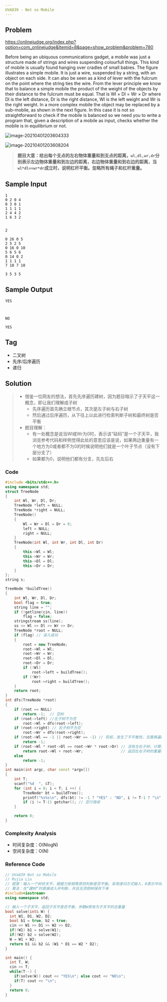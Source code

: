 ```yaml
---
UVA839 - Not so Mobile
---
```


## Problem

https://onlinejudge.org/index.php?option=com_onlinejudge&Itemid=8&page=show_problem&problem=780

Before being an ubiquous communications gadget, a mobile was just a structure made of strings and wires suspending colourfull things. This kind of mobile is usually found hanging over cradles of small babies. The figure illustrates a simple mobile. It is just a wire, suspended by a string, with an object on each side. It can also be seen as a kind of lever with the fulcrum on the point where the string ties the wire. From the lever principle we know that to balance a simple mobile the product of the weight of the objects by their distance to the fulcrum must be equal. That is Wl × Dl = Wr × Dr where Dl is the left distance, Dr is the right distance, Wl is the left weight and Wr is the right weight. In a more complex mobile the object may be replaced by a sub-mobile, as shown in the next figure. In this case it is not so straightforward to check if the mobile is balanced so we need you to write a program that, given a description of a mobile as input, checks whether the mobile is in equilibrium or not.

![image-20210401203604333](Uv839.assets/image-20210401203604333.png)

![image-20210401203608204](Uv839.assets/image-20210401203608204.png)



> **题目大意：给出每个支点的左右物体重量和到支点的距离，`wl,dl,wr,dr`分别表示左边物体重量和到左边的距离，右边物体重量和到右边的距离，当`wl*dl==wr*dr`成立时，说明杠杆平衡。忽略所有绳子和杠杆重量。**

## Sample Input

```
1
0 2 0 4
0 3 0 1
1 1 1 1
2 4 4 2
1 6 3 2


2

0 26 0 5
2 5 2 5
0 16 0 10
5 6 5 6
0 14 0 2
1 1 1 1
7 10 7 10

3 5 3 5

```

## Sample Output

```
YES



NO

YES
```

## Tag

- 二叉树
- 先序/后序遍历
- 递归

## Solution

> - 借鉴一位网友的想法，首先先序遍历建树，因为题目暗示了子天平这一概念，即让我们理解成子树
>   - 先序遍历首先确立根节点，其次是左子树与右子树
>   - 然后通过后序遍历，从下往上以此进行检索判断子树和最终树是否平衡
> - 题目理解：
>   - 有一处概念是说当Wl或Wr为0时，表示该“砝码”是一个子天平，我浏览参考代码和样例觉得此处的意思应该是说，如果两边重量有一个地方为0或者都不为0的时候说明他们就是一个叶子节点（没有下层分支了）
>   - 如果都为0，说明他们都有分支，先左后右

### Code

```c++
#include <bits/stdc++.h>
using namespace std;
struct TreeNode
{
    int Wl, Wr, Dl, Dr;
    TreeNode *left = NULL;
    TreeNode *right = NULL;
    TreeNode()
    {
        Wl = Wr = Dl = Dr = 0;
        left = NULL;
        right = NULL;
    }
    TreeNode(int Wl, int Wr, int Dl, int Dr)
    {
        this->Wl = Wl;
        this->Wr = Wr;
        this->Dl = Dl;
        this->Dr = Dr;
    }
};
string s;

TreeNode *buildTree()
{
    int Wl, Wr, Dl, Dr;
    bool flag = true;
    string line = "";
    if (!getline(cin, line))
        flag = false;
    stringstream ss(line);
    ss >> Wl >> Dl >> Wr >> Dr;
    TreeNode *root = NULL;
    if (flag) // 读入成功
    {
        root = new TreeNode;
        root->Wl = Wl;
        root->Wr = Wr;
        root->Dl = Dl;
        root->Dr = Dr;
        if (!Wl)
            root->left = buildTree();
        if (!Wr)
            root->right = buildTree();
    }
    return root;
}
int dfs(TreeNode *root)
{
    if (root == NULL)
        return -1;  // 空树
    if (root->left) //左子树不为空
        root->Wl = dfs(root->left);
    if (root->right) // 右子树不为空
        root->Wr = dfs(root->right);
    if (root->Wl == -1 || root->Wr == -1) // 剪纸，发生了不平衡性，无需再遍历
        return -1;
    if (root->Wl * root->Dl == root->Wr * root->Dr) // 没有左右子树，计算其平衡性
        return root->Wl + root->Wr;                 // 返回左右子树的重量和
    else
        return -1;
}
int main(int argc, char const *argv[])
{
    int T;
    scanf("%d  ", &T);
    for (int i = 0; i < T; i ++) {
        TreeNode* bt = buildTree();
        printf("%s%s\n", dfs(bt) != -1 ? "YES" : "NO", i != T-1 ? "\n" : "");
        if (i != T-1) getchar(); // 空行吸收
    }

    return 0;
}

```

### Complexity Analysis

- 时间复杂度：O(NlogN)
- 空间复杂度：O(N)



### **Reference Code**

```c++
// UVa839 Not so Mobile
// Rujia Liu
// 题意：输入一个树状天平，根据力矩相等原则判断是否平衡。采用递归方式输入，0表示中间结点
// 算法：在“建树”时直接读入并判断，并且无须把树保存下来
#include<iostream>
using namespace std;

// 输入一个子天平，返回子天平是否平衡，参数W修改为子天平的总重量
bool solve(int& W) {
  int W1, D1, W2, D2;
  bool b1 = true, b2 = true;
  cin >> W1 >> D1 >> W2 >> D2;
  if(!W1) b1 = solve(W1);
  if(!W2) b2 = solve(W2);
  W = W1 + W2;
  return b1 && b2 && (W1 * D1 == W2 * D2);
}

int main() {
  int T, W;
  cin >> T;
  while(T--) {
    if(solve(W)) cout << "YES\n"; else cout << "NO\n";
    if(T) cout << "\n";
  }
  return 0;
}

```

